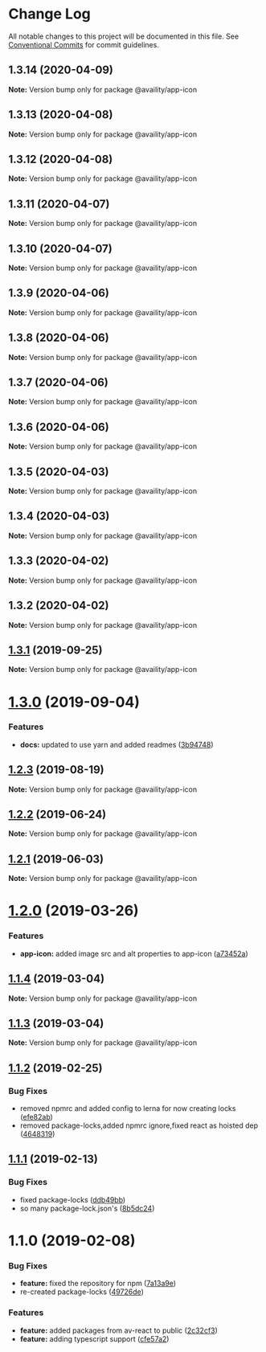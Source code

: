 # Change Log

All notable changes to this project will be documented in this file.
See [Conventional Commits](https://conventionalcommits.org) for commit guidelines.

## 1.3.14 (2020-04-09)

**Note:** Version bump only for package @availity/app-icon





## 1.3.13 (2020-04-08)

**Note:** Version bump only for package @availity/app-icon





## 1.3.12 (2020-04-08)

**Note:** Version bump only for package @availity/app-icon





## 1.3.11 (2020-04-07)

**Note:** Version bump only for package @availity/app-icon





## 1.3.10 (2020-04-07)

**Note:** Version bump only for package @availity/app-icon





## 1.3.9 (2020-04-06)

**Note:** Version bump only for package @availity/app-icon





## 1.3.8 (2020-04-06)

**Note:** Version bump only for package @availity/app-icon





## 1.3.7 (2020-04-06)

**Note:** Version bump only for package @availity/app-icon





## 1.3.6 (2020-04-06)

**Note:** Version bump only for package @availity/app-icon





## 1.3.5 (2020-04-03)

**Note:** Version bump only for package @availity/app-icon





## 1.3.4 (2020-04-03)

**Note:** Version bump only for package @availity/app-icon





## 1.3.3 (2020-04-02)

**Note:** Version bump only for package @availity/app-icon





## 1.3.2 (2020-04-02)

**Note:** Version bump only for package @availity/app-icon





## [1.3.1](https://github.com/Availity/availity-react/compare/@availity/app-icon@1.3.0...@availity/app-icon@1.3.1) (2019-09-25)

**Note:** Version bump only for package @availity/app-icon





# [1.3.0](https://github.com/Availity/availity-react/compare/@availity/app-icon@1.2.3...@availity/app-icon@1.3.0) (2019-09-04)


### Features

* **docs:** updated to use yarn and added readmes ([3b94748](https://github.com/Availity/availity-react/commit/3b94748))





## [1.2.3](https://github.com/Availity/availity-react/compare/@availity/app-icon@1.2.2...@availity/app-icon@1.2.3) (2019-08-19)

**Note:** Version bump only for package @availity/app-icon





## [1.2.2](https://github.com/Availity/availity-react/compare/@availity/app-icon@1.2.1...@availity/app-icon@1.2.2) (2019-06-24)

**Note:** Version bump only for package @availity/app-icon





## [1.2.1](https://github.com/Availity/availity-react/compare/@availity/app-icon@1.2.0...@availity/app-icon@1.2.1) (2019-06-03)

**Note:** Version bump only for package @availity/app-icon





# [1.2.0](https://github.com/Availity/availity-react/compare/@availity/app-icon@1.1.4...@availity/app-icon@1.2.0) (2019-03-26)


### Features

* **app-icon:** added image src and alt properties to app-icon ([a73452a](https://github.com/Availity/availity-react/commit/a73452a))





## [1.1.4](https://github.com/Availity/availity-react/compare/@availity/app-icon@1.1.2...@availity/app-icon@1.1.4) (2019-03-04)

**Note:** Version bump only for package @availity/app-icon





## [1.1.3](https://github.com/Availity/availity-react/compare/@availity/app-icon@1.1.2...@availity/app-icon@1.1.3) (2019-03-04)

**Note:** Version bump only for package @availity/app-icon





## [1.1.2](https://github.com/Availity/availity-react/compare/@availity/app-icon@1.1.1...@availity/app-icon@1.1.2) (2019-02-25)


### Bug Fixes

* removed npmrc and added config to lerna for now creating locks ([efe82ab](https://github.com/Availity/availity-react/commit/efe82ab))
* removed package-locks,added npmrc ignore,fixed react as hoisted dep ([4648319](https://github.com/Availity/availity-react/commit/4648319))





## [1.1.1](https://github.com/Availity/availity-react/compare/@availity/app-icon@1.1.0...@availity/app-icon@1.1.1) (2019-02-13)


### Bug Fixes

* fixed package-locks ([ddb49bb](https://github.com/Availity/availity-react/commit/ddb49bb))
* so many package-lock.json's ([8b5dc24](https://github.com/Availity/availity-react/commit/8b5dc24))





# 1.1.0 (2019-02-08)


### Bug Fixes

* **feature:** fixed the repository for npm ([7a13a9e](https://github.com/Availity/availity-react/commit/7a13a9e))
* re-created package-locks ([49726de](https://github.com/Availity/availity-react/commit/49726de))


### Features

* **feature:** added packages from av-react to public ([2c32cf3](https://github.com/Availity/availity-react/commit/2c32cf3))
* **feature:** adding typescript support ([cfe57a2](https://github.com/Availity/availity-react/commit/cfe57a2))
